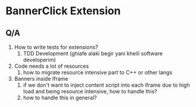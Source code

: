 # BannerClick Extension

## Q/A

1. How to write tests for extensions?
    1. TDD Development (ghiafe alaki begir yani kheili software developerim)
2. Code needs a lot of resources
    1. how to migrate resource intensive part to C++ or other langs
3. Banners inside Iframe
    1. if we don't want to inject content script into each iframe due to high load and being resource intensive, how to handle this?
    2. how to handle this in general?
